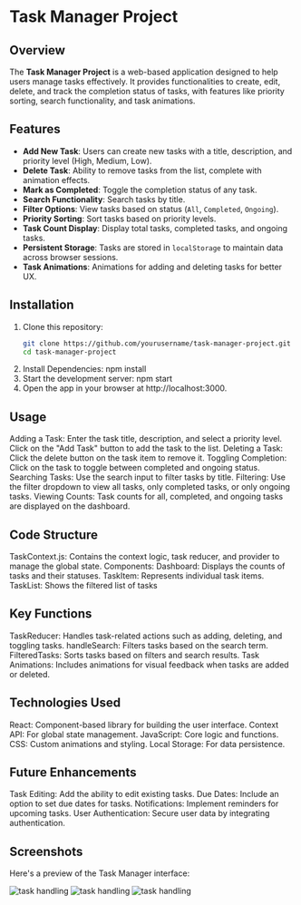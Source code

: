 # Task Manager Project

## Overview
The **Task Manager Project** is a web-based application designed to help users manage tasks effectively. It provides functionalities to create, edit, delete, and track the completion status of tasks, with features like priority sorting, search functionality, and task animations.

## Features
- **Add New Task**: Users can create new tasks with a title, description, and priority level (High, Medium, Low).
- **Delete Task**: Ability to remove tasks from the list, complete with animation effects.
- **Mark as Completed**: Toggle the completion status of any task.
- **Search Functionality**: Search tasks by title.
- **Filter Options**: View tasks based on status (`All`, `Completed`, `Ongoing`).
- **Priority Sorting**: Sort tasks based on priority levels.
- **Task Count Display**: Display total tasks, completed tasks, and ongoing tasks.
- **Persistent Storage**: Tasks are stored in `localStorage` to maintain data across browser sessions.
- **Task Animations**: Animations for adding and deleting tasks for better UX.

## Installation
1. Clone this repository:
   ```bash
   git clone https://github.com/yourusername/task-manager-project.git
   cd task-manager-project
2. Install Dependencies:
    npm install
3. Start the development server:
    npm start
4. Open the app in your browser at http://localhost:3000.


## Usage
Adding a Task: Enter the task title, description, and select a priority level. Click on the "Add Task" button to add the task to the list.
Deleting a Task: Click the delete button on the task item to remove it.
Toggling Completion: Click on the task to toggle between completed and ongoing status.
Searching Tasks: Use the search input to filter tasks by title.
Filtering: Use the filter dropdown to view all tasks, only completed tasks, or only ongoing tasks.
Viewing Counts: Task counts for all, completed, and ongoing tasks are displayed on the dashboard.

## Code Structure
TaskContext.js: Contains the context logic, task reducer, and provider to manage the global state.
Components:
Dashboard: Displays the counts of tasks and their statuses.
TaskItem: Represents individual task items.
TaskList: Shows the filtered list of tasks

## Key Functions
TaskReducer: Handles task-related actions such as adding, deleting, and toggling tasks.
handleSearch: Filters tasks based on the search term.
FilteredTasks: Sorts tasks based on filters and search results.
Task Animations: Includes animations for visual feedback when tasks are added or deleted.

## Technologies Used
React: Component-based library for building the user interface.
Context API: For global state management.
JavaScript: Core logic and functions.
CSS: Custom animations and styling.
Local Storage: For data persistence.

## Future Enhancements
Task Editing: Add the ability to edit existing tasks.
Due Dates: Include an option to set due dates for tasks.
Notifications: Implement reminders for upcoming tasks.
User Authentication: Secure user data by integrating authentication.

## Screenshots
Here's a preview of the Task Manager interface:

![task handling](screenshots/taskdashboard.png)
![task handling](screenshots/tasklist.png)
![task handling](screenshots/add.png)